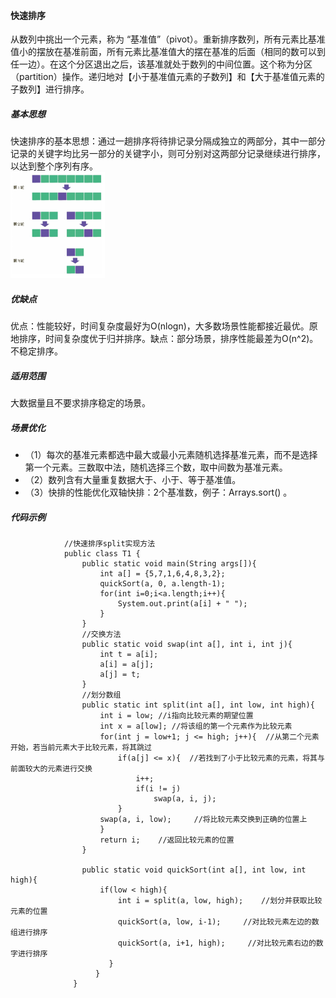 #### 快速排序
从数列中挑出一个元素，称为 “基准值”（pivot）。重新排序数列，所有元素比基准值小的摆放在基准前面，所有元素比基准值大的摆在基准的后面（相同的数可以到任一边）。在这个分区退出之后，该基准就处于数列的中间位置。这个称为分区（partition）操作。递归地对【小于基准值元素的子数列】和【大于基准值元素的子数列】进行排序。
##### 基本思想
快速排序的基本思想：通过一趟排序将待排记录分隔成独立的两部分，其中一部分记录的关键字均比另一部分的关键字小，则可分别对这两部分记录继续进行排序，以达到整个序列有序。<br><img src="/img/20200813163853.png" width="30%" hight="30%">
##### 优缺点
优点：性能较好，时间复杂度最好为O(nlogn)，大多数场景性能都接近最优。原地排序，时间复杂度优于归并排序。缺点：部分场景，排序性能最差为O(n^2)。不稳定排序。
##### 适用范围
大数据量且不要求排序稳定的场景。
##### 场景优化
* （1）每次的基准元素都选中最大或最小元素随机选择基准元素，而不是选择第一个元素。三数取中法，随机选择三个数，取中间数为基准元素。
* （2）数列含有大量重复数据大于、小于、等于基准值。
* （3）快排的性能优化双轴快排：2个基准数，例子：Arrays.sort() 。
##### 代码示例

                //快速排序split实现方法
                public class T1 {
                    public static void main(String args[]){
                        int a[] = {5,7,1,6,4,8,3,2};
                        quickSort(a, 0, a.length-1);
                        for(int i=0;i<a.length;i++){
                            System.out.print(a[i] + " ");
                        }
                    }
                    //交换方法
                    public static void swap(int a[], int i, int j){
                        int t = a[i];
                        a[i] = a[j];
                        a[j] = t;
                    }
                    //划分数组
                    public static int split(int a[], int low, int high){
                        int i = low; //i指向比较元素的期望位置
                        int x = a[low]; //将该组的第一个元素作为比较元素
                        for(int j = low+1; j <= high; j++){  //从第二个元素开始，若当前元素大于比较元素，将其跳过
                            if(a[j] <= x){  //若找到了小于比较元素的元素，将其与前面较大的元素进行交换
                                i++;
                                if(i != j)
                                    swap(a, i, j);
                            }
                        swap(a, i, low);     //将比较元素交换到正确的位置上
                        }
                        return i;    //返回比较元素的位置
                    }

                    public static void quickSort(int a[], int low, int high){
                        if(low < high){
                            int i = split(a, low, high);    //划分并获取比较元素的位置
                            quickSort(a, low, i-1);     //对比较元素左边的数组进行排序
                            quickSort(a, i+1, high);     //对比较元素右边的数字进行排序
                          }
                       }
                  }
